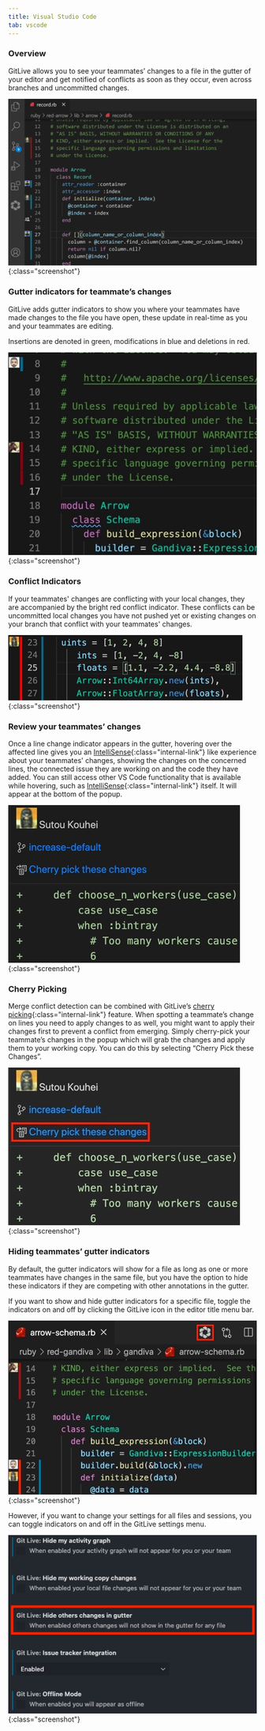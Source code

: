```yaml
---
title: Visual Studio Code
tab: vscode
---
```


### Overview

GitLive allows you to see your teammates’ changes to a file in the gutter of your editor and get notified of conflicts as soon as they occur, even across branches and uncommitted changes.

![VScode Gutter](/uploads/vscode-gutter-cherry-pick.gif "VScode Gutter"){:class="screenshot"}

### Gutter indicators for teammate’s changes
GitLive adds gutter indicators to show you where your teammates have made changes to the file you have open, these update in real-time as you and your teammates are editing.

Insertions are denoted in green, modifications in blue and deletions in red.

![VSCode Gutter](/uploads/vscode-gutter-teammate.jpg "VSCode Gutter"){:class="screenshot"}

### Conflict Indicators
If your teammates' changes are conflicting with your local changes, they are accompanied by the bright red conflict indicator. These conflicts can be uncommitted local changes you have not pushed yet or existing changes on your branch that conflict with your teammates' changes.

![VSCode Red Gutter](/uploads/vscode-red-gutter.jpg "VSCode Red Gutter"){:class="screenshot"}


### Review your teammates’ changes
Once a line change indicator appears in the gutter, hovering over the affected line gives you an [IntelliSense](https://code.visualstudio.com/docs/editor/intellisense){:class="internal-link"} like experience about your teammates' changes, showing the changes on the concerned lines, the connected issue they are working on and the code they have added. You can still access other VS Code functionality that is available while hovering, such as [IntelliSense](https://code.visualstudio.com/docs/editor/intellisense){:class="internal-link"} itself. It will appear at the bottom of the popup.

![VSCode Gutter Popup](/uploads/vscode-gutter-popup.jpg "VSCode Gutter Popup"){:class="screenshot"}

### Cherry Picking
Merge conflict detection can be combined with GitLive’s [cherry picking](/docs/cherrypicking){:class="internal-link"} feature. When spotting a teammate’s change on lines you need to apply changes to as well, you might want to apply their changes first to prevent a conflict from emerging. Simply cherry-pick your teammate’s changes in the popup which will grab the changes and apply them to your working copy. You can do this by selecting “Cherry Pick these Changes”.

![VSCode Gutter Cherry Pick](/uploads/vscode-gutter-cherry-pick.jpeg "VSCode Gutter Cherry Pick"){:class="screenshot"}

### Hiding teammates’ gutter indicators
By default, the gutter indicators will show for a file as long as one or more teammates have changes in the same file, but you have the option to hide these indicators if they are competing with other annotations in the gutter.

If you want to show and hide gutter indicators for a specific file, toggle the indicators on and off by clicking the GitLive icon in the editor title menu bar.

![VSCode Toggle](/uploads/vscode-toggle.jpeg "VSCode Toggle"){:class="screenshot"}

However, if you want to change your settings for all files and sessions, you can toggle indicators on and off in the GitLive settings menu.

![VSCode Hide Gutter](/uploads/vscode-hide-gutter.png "VSCode Hide Gutter"){:class="screenshot"}

